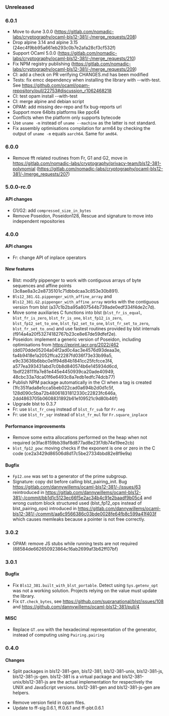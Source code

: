 ### Unreleased

### 6.0.1

- Move to dune 3.0.0 (https://gitlab.com/nomadic-labs/cryptography/ocaml-bls12-381/-/merge_requests/208)
- Drop alpine 3.14 and alpine 3.15 (24ec4f9bb95a661eb293c0b7e2afa28cf3cf532f)
- Support OCaml 5.0.0 (https://gitlab.com/nomadic-labs/cryptography/ocaml-bls12-381/-/merge_requests/210)
- Fix NPM registry publishing
  (https://gitlab.com/nomadic-labs/cryptography/ocaml-bls12-381/-/merge_requests/209)
- CI: add a check on PR verifying CHANGES.md has been modified
- Tests: fix emcc dependency when installing the library with --with-test. See
  https://github.com/ocaml/opam-repository/pull/22753#discussion_r1062468218
- CI: test opam install --with-test
- CI: merge alpine and debian script
- OPAM: add missing dev-repo and fix bug-reports url
- Support more 64bits platforms like ppc64
- Conflicts when the platform only supports bytecode
- Use `uname -m` instead of `uname --machine` as the latter is not standard.
- Fix assembly optimisations compilation for arm64 by checking the output of
  `uname -m` equals `aarch64`. Same for `amd64`.

### 6.0.0

- Remove fft related routines from Fr, G1 and G2, move in
  https://gitlab.com/nomadic-labs/cryptography/privacy-team/bls12-381-polynomial (https://gitlab.com/nomadic-labs/cryptography/ocaml-bls12-381/-/merge_requests/207)

### 5.0.0-rc.0

#### API changes

- G1/G2: add `compressed_size_in_bytes`
- Remove Poseidon, Poseidon128, Rescue and signature to move into independent repositories

### 4.0.0

#### API changes

- Fr: change API of inplace operators

#### New features

- Blst: modify pippenger to work with contiguous arrays of byte sequences and
  affine points (3c8ae8a3c2e8735101c71dbbdcaa3c853e30b891).
- `Bls12_381.G1.pippenger_with_affine_array` and
  `Bls12_381.G2.pippenger_with_affine_array` works with the contiguous version
  from blst (a37c1b2ba95a807544b739ade0edf334f4de2c7d).
- Move some auxiliaries C functions into blst (`blst_fr_is_equal`,
  `blst_fr_is_zero`, `blst_fr_is_one`, `blst_fp12_is_zero`,
  `blst_fp12_set_to_one`, `blst_fp2_set_to_one`, `blst_fr_set_to_zero`,
  `blst_fr_set_to_one`) and use fastest routines provided by blst internals
  (f914a4a20f53274182767b23ce8e67de59dfef2e).
- Poseidon: implement a generic version of Poseidon, including optimisations
  from https://eprint.iacr.org/2022/462
  (dd070dde05204a04f2ad0c4ac3e4576d93deaa3e,
  fa4b9418e1a2052ffca22287fd036f73e33b99a5,
  e9c33636b6bbc0e1f94d84b1841cc25fcfcce3f4,
  a577ea393431abd7c0b8d840574b6e145934d6cd,
  1bdf228111fa7e81e445e4450939ca20ade40949,
  48cbc33a7dca01f6e6493c8a7edb1edfc74dcb77)
- Publish NPM package automatically in the CI when a tag is created
  (1fc351fada8e1cca5beb022cad0a694b2d0d1c5f,
  128d090c5ba72b48061831812330c22823fc646a,
  2dd4863705b0608831892b61e109521c9d80b46f)
- Upgrade blst to 0.3.7
- Fr: use `blst_fr_cneg` instead of `blst_fr_sub`  for `Fr.neg`
- Fr: use `blst_fr_sqr` instead of `blst_fr_mul`  for `Fr.square_inplace`

#### Performance improvements

- Remove some extra allocations performed on the heap when not required
  (e3fac8159bb39af8d877ad8e23f7db74e19ee2cb)
- `blst_fp12_pow`: moving checks if the exponent is one or zero in the C code
  (ce2a3429d86506d8d17c5be27334bbd82e8f9e9a)

#### Bugfix

- `Fp12.one` was set to a generator of the prime subgroup.
- Signature: copy dst before calling blst_pairing_init. Bug
  https://gitlab.com/dannywillems/ocaml-bls12-381/-/issues/63 reintroduced in
  https://gitlab.com/dannywillems/ocaml-bls12-381/-/commit/bb1d1c5123ec66f5e2ac34b4c91e2baadf9b05c4
  and wrong custom block structured used (blst_fp12_ops instead of
  blst_pairing_ops) introduced in
  https://gitlab.com/dannywillems/ocaml-bls12-381/-/commit/aa6c9566386c03bde0028fe64fb8c599a41f403f
  which causes memleaks because a pointer is not free correctly.

### 3.0.2

- OPAM: remove JS stubs while running tests are not required
  (68584de662650923864c16ab2699af3b62ff07bf)

### 3.0.1

#### Bugfix

- Fix `Bls12_381.built_with_blst_portable`. Detect using `Sys.getenv_opt` was not
  a working solution. Projects relying on the value must update the library.
- Fix `GT.check_bytes`, see https://github.com/supranational/blst/issues/108 and
  https://github.com/dannywillems/ocaml-bls12-381/pull/4

#### MISC

- Replace `GT.one` with the hexadecimal representation of the generator, instead
  of computing using `Pairing.pairing`

### 0.4.0

#### Changes

+ Split packages in bls12-381-gen, bls12-381, bls12-381-unix, bls12-381-js,
  bls12-381-js-gen. bls12-381 is a virtual package and
  bls12-381-unix/bls12-381-js are the actual implementation for respectively the
  UNIX and JavaScript versions. bls12-381-gen and bls12-381-js-gen are helpers.
- Remove version field in opam files.
- Update to ff-sig.0.6.1, ff.0.6.1 and ff-pbt.0.6.1
